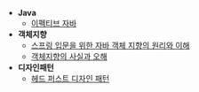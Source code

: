 * **Java**
  * [이펙티브 자바](http://www.yes24.com/Product/Goods/65551284)
* **객체지향**
  * [스프링 입문을 위한 자바 객체 지향의 원리와 이해](http://www.yes24.com/Product/Goods/17350624)
  * [객체지향의 사실과 오해](http://www.yes24.com/Product/Goods/18249021)
* **디자인패턴**
  * [헤드 퍼스트 디자인 패턴](http://www.yes24.com/Product/Goods/108192370)
